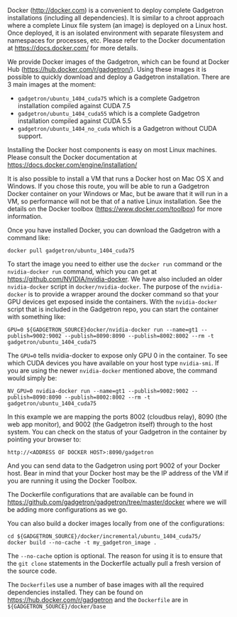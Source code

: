 Docker (http://docker.com) is a convenient to deploy complete Gadgetron installations (including all dependencies). It is similar to a chroot approach where a complete Linux file system (an image) is deployed on a Linux host. Once deployed, it is an isolated environment with separate filesystem and namespaces for processes, etc. Please refer to the Docker documentation at https://docs.docker.com/ for more details.

We provide Docker images of the Gadgetron, which can be found at Docker Hub (https://hub.docker.com/r/gadgetron/). Using these images it is possible to quickly download and deploy a Gadgetron installation. There are 3 main images at the moment:

* `gadgetron/ubuntu_1404_cuda75` which is a complete Gadgetron installation compiled against CUDA 7.5
* `gadgetron/ubuntu_1404_cuda55` which is a complete Gadgetron installation compiled against CUDA 5.5
* `gadgetron/ubuntu_1404_no_cuda` which is a Gadgetron without CUDA support.

Installing the Docker host components is easy on most Linux machines. Please consult the Docker documentation at https://docs.docker.com/engine/installation/

It is also possible to install a VM that runs a Docker host on Mac OS X and Windows. If you chose this route, you will be able to run a Gadgetron Docker container on your Windows or Mac, but be aware that it will run in a VM, so performance will not be that of a native Linux installation. See the details on the Docker toolbox (https://www.docker.com/toolbox) for more information. 

Once you have installed Docker, you can download the Gadgetron with a command like:
   
    docker pull gadgetron/ubuntu_1404_cuda75

To start the image you need to either use the `docker run` command or the `nvidia-docker run` command, which you can get at https://github.com/NVIDIA/nvidia-docker. We have also included an older `nvidia-docker` script in `docker/nvidia-docker`. The purpose of the `nvidia-docker` is to provide a wrapper around the docker command so that your GPU devices get exposed inside the containers. With the `nvidia-docker` script that is included in the Gadgetron repo, you can start the container with something like:

    GPU=0 ${GADGETRON_SOURCE}docker/nvidia-docker run --name=gt1 --publish=9002:9002 --publish=8090:8090 --publish=8002:8002 --rm -t gadgetron/ubuntu_1404_cuda75

The `GPU=0` tells nvidia-docker to expose only GPU 0 in the container. To see which CUDA devices you have available on your host type `nvidia-smi`. If you are using the newer `nvidia-docker` mentioned above, the command would simply be:

    NV_GPU=0 nvidia-docker run --name=gt1 --publish=9002:9002 --publish=8090:8090 --publish=8002:8002 --rm -t gadgetron/ubuntu_1404_cuda75
In this example we are mapping the ports 8002 (cloudbus relay), 8090 (the web app monitor), and 9002 (the Gadgetron itself) through to the host system. You can check on the status of your Gadgetron in the container by pointing your browser to:

    http://<ADDRESS OF DOCKER HOST>:8090/gadgetron

And you can send data to the Gadgetron using port 9002 of your Docker host. Bear in mind that your Docker host may be the IP address of the VM if you are running it using the Docker Toolbox. 

The Dockerfile configurations that are available can be found in https://github.com/gadgetron/gadgetron/tree/master/docker where we will be adding more configurations as we go. 

You can also build a docker images locally from one of the configurations:

    cd ${GADGETRON_SOURCE}/docker/incremental/ubuntu_1404_cuda75/
    docker build --no-cache -t my_gadgetron_image .

The `--no-cache` option is optional. The reason for using it is to ensure that the `git clone` statements in the Dockerfile actually pull a fresh version of the source code. 

The `Dockerfile`s use a number of base images with all the required dependencies installed. They can be found on https://hub.docker.com/r/gadgetron and the `Dockerfile` are in `${GADGETRON_SOURCE}/docker/base`